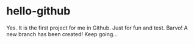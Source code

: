 # hello-github
Yes. It is the first project for me in Github. Just for fun and test.
Barvo!
A new branch has been created! Keep going...
